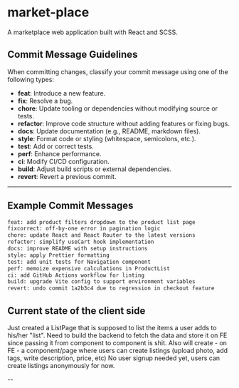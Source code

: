 # market-place

A marketplace web application built with React and SCSS.

## Commit Message Guidelines

When committing changes, classify your commit message using one of the following types:

- **feat**: Introduce a new feature.  
- **fix**: Resolve a bug.  
- **chore**: Update tooling or dependencies without modifying source or tests.  
- **refactor**: Improve code structure without adding features or fixing bugs.  
- **docs**: Update documentation (e.g., README, markdown files).  
- **style**: Format code or styling (whitespace, semicolons, etc.).  
- **test**: Add or correct tests.  
- **perf**: Enhance performance.  
- **ci**: Modify CI/CD configuration.  
- **build**: Adjust build scripts or external dependencies.  
- **revert**: Revert a previous commit.

---

## Example Commit Messages


```bash
feat: add product filters dropdown to the product list page  
fixcorrect: off-by-one error in pagination logic  
chore: update React and React Router to the latest versions  
refactor: simplify useCart hook implementation  
docs: improve README with setup instructions  
style: apply Prettier formatting  
test: add unit tests for Navigation component  
perf: memoize expensive calculations in ProductList  
ci: add GitHub Actions workflow for linting  
build: upgrade Vite config to support environment variables  
revert: undo commit 1a2b3c4 due to regression in checkout feature  
```

## Current state of the client side

Just created a ListPage that is supposed to list the items a user adds to his/her "list".
Need to build the backend to fetch the data and store it on FE since passing it from component to component is shit.
Also will create - on FE - a component/page where users can create listings (upload photo, add tags, write description, price, etc)
No user signup needed yet, users can create listings anonymously for now.


--
